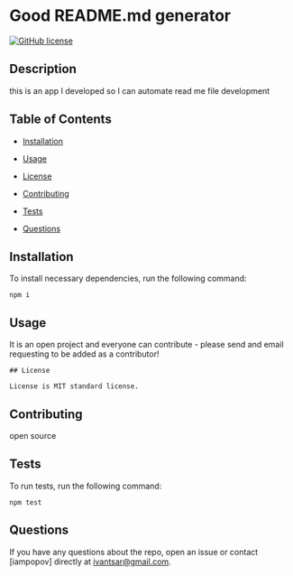 
# Good README.md generator
[![GitHub license](https://img.shields.io/badge/license-MIT-red.svg)](https://github.com/iampopov/goodReadMe)

## Description

this is an app I developed so I can automate read me file development

## Table of Contents 

* [Installation](#installation)

* [Usage](#usage)

* [License](#license)

* [Contributing](#contributing)

* [Tests](#tests)

* [Questions](#questions)

## Installation

To install necessary dependencies, run the following command:

```
npm i
```

## Usage

It is an open project and everyone can contribute - please send and email requesting to be added as a contributor!


    ## License

    License is MIT standard license.
    
## Contributing

open source

## Tests

To run tests, run the following command:

```
npm test
```

## Questions

If you have any questions about the repo, open an issue or contact [iampopov] directly at ivantsar@gmail.com.